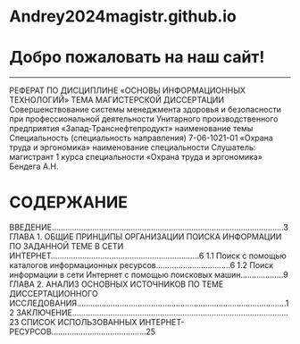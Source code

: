 # Andrey2024magistr.github.io
# Добро пожаловать на наш сайт!
<hr/>
РЕФЕРАТ ПО ДИСЦИПЛИНЕ «ОСНОВЫ ИНФОРМАЦИОННЫХ ТЕХНОЛОГИЙ»
ТЕМА МАГИСТЕРСКОЙ ДИССЕРТАЦИИ Совершенствование системы менеджмента здоровья и безопасности при профессиональной деятельности Унитарного производственного предприятия «Запад-Транснефтепродукт»  
наименование темы
            Специальность (специальность направления)	7-06-1021-01	
«Охрана труда и эргономика»
наименование специальности
Слушатель:                             магистрант  1 курса                       
                                                 специальности «Охрана труда  и эргономика»
                                                 Бендега А.Н.
                                                 


# СОДЕРЖАНИЕ
ВВЕДЕНИЕ………………………………………………………………………………………….3         
ГЛАВА 1. ОБЩИЕ ПРИНЦИПЫ ОРГАНИЗАЦИИ ПОИСКА ИНФОРМАЦИИ ПО ЗАДАННОЙ ТЕМЕ В СЕТИ ИНТЕРНЕТ………………………………………………………...6
1.1	Поиск с помощью каталогов информационных ресурсов…………………………...6
1.2	Поиск информации в сети Интернет с помощью поисковых машин……………….9
ГЛАВА 2. АНАЛИЗ ОСНОВНЫХ ИСТОЧНИКОВ ПО ТЕМЕ ДИССЕРТАЦИОННОГО ИССЛЕДОВАНИЯ………………………………………………………………………………...12
ЗАКЛЮЧЕНИЕ……………………………………………………………………………………23
СПИСОК ИСПОЛЬЗОВАННЫХ ИНТЕРНЕТ-РЕСУРСОВ……………………………………25
